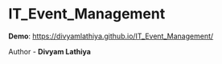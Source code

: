 # IT_Event_Management

**Demo**: https://divyamlathiya.github.io/IT_Event_Management/

Author - **Divyam Lathiya**
